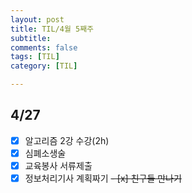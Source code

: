 ```yaml
---
layout: post
title: TIL/4월 5째주 
subtitle: 
comments: false
tags: [TIL]
category: [TIL]

---
```

## 4/27

 - [x] 알고리즘 2강 수강(2h)
 - [x] 심폐소생술
 - [x] 교육봉사 서류제출
 - [x] 정보처리기사 계획짜기
 ~~- [x] 친구들 만나기~~

